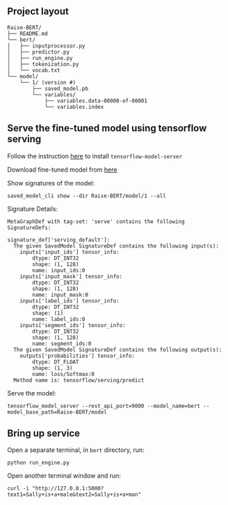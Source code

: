 ## Project layout
```
Raise-BERT/
├── README.md
└── bert/
│   ├── inputprocessor.py
│   ├── predictor.py
│   ├── run_engine.py
│   ├── tokenization.py
│   └── vocab.txt
└── model/
    └── 1/ (version #)
        ├── saved_model.pb
        └── variables/
            ├── variables.data-00000-of-00001
            └── variables.index
```

## Serve the fine-tuned model using tensorflow serving
Follow the instruction [here](https://www.tensorflow.org/tfx/serving/setup) to install ```tensorflow-model-server```

Download fine-tuned model from [here](https://drive.google.com/drive/folders/1Lsieg1PMLYZKjbncQfnwaZqcd04_Sev_?usp=sharing)

Show signatures of the model:
```
saved_model_cli show --dir Raise-BERT/model/1 --all
```

Signature Details:
```
MetaGraphDef with tag-set: 'serve' contains the following SignatureDefs:

signature_def['serving_default']:
  The given SavedModel SignatureDef contains the following input(s):
    inputs['input_ids'] tensor_info:
        dtype: DT_INT32
        shape: (1, 128)
        name: input_ids:0
    inputs['input_mask'] tensor_info:
        dtype: DT_INT32
        shape: (1, 128)
        name: input_mask:0
    inputs['label_ids'] tensor_info:
        dtype: DT_INT32
        shape: (1)
        name: label_ids:0
    inputs['segment_ids'] tensor_info:
        dtype: DT_INT32
        shape: (1, 128)
        name: segment_ids:0
  The given SavedModel SignatureDef contains the following output(s):
    outputs['probabilities'] tensor_info:
        dtype: DT_FLOAT
        shape: (1, 3)
        name: loss/Softmax:0
  Method name is: tensorflow/serving/predict
```

Serve the model:
```
tensorflow_model_server --rest_api_port=9000 --model_name=bert --model_base_path=Raise-BERT/model
```

## Bring up service
Open a separate terminal, in ```bert``` directory, run:
```
python run_engine.py
```

Open another terminal window and run:
```
curl -i "http://127.0.0.1:5000?text1=Sally+is+a+male&text2=Sally+is+a+man"
```
